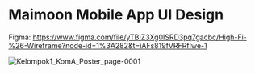 # Maimoon Mobile App UI Design

Figma: https://www.figma.com/file/yTBIZ3Xg0lSRD3pq7gacbc/High-Fi-%26-Wireframe?node-id=1%3A282&t=iAFs819fVRFRfIwe-1

![Kelompok1_KomA_Poster_page-0001](https://github.com/user-attachments/assets/7039d63e-412d-4759-a9ff-0f8f3e700abb)
